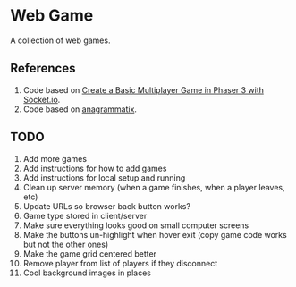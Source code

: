 # Web Game
A collection of web games.

## References
1. Code based on [Create a Basic Multiplayer Game in Phaser 3 with Socket.io](https://gamedevacademy.org/create-a-basic-multiplayer-game-in-phaser-3-with-socket-io-part-1/).
1. Code based on [anagrammatix](https://github.com/ericterpstra/anagrammatix).

## TODO
1. Add more games
1. Add instructions for how to add games
1. Add instructions for local setup and running
1. Clean up server memory (when a game finishes, when a player leaves, etc)
1. Update URLs so browser back button works?
1. Game type stored in client/server
1. Make sure everything looks good on small computer screens
1. Make the buttons un-highlight when hover exit (copy game code works but not the other ones)
1. Make the game grid centered better
1. Remove player from list of players if they disconnect
1. Cool background images in places
